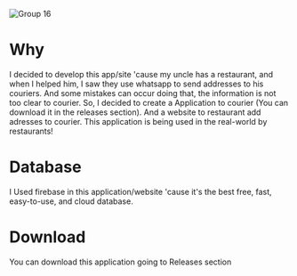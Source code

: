 ![Group 16](https://user-images.githubusercontent.com/86686024/212444444-3da36e8a-5fc4-41bb-8683-ea96c06c0939.png)

# Why
I decided to develop this app/site 'cause my uncle has a restaurant, and when I helped him, I saw they use whatsapp to send addresses to his couriers. And some mistakes can occur doing that, the information is not too clear to courier. So, I decided to create a Application to courier (You can download it in the releases section). And a website to restaurant add adresses to courier. This application is being used in the real-world by restaurants!

# Database
I Used firebase in this application/website 'cause it's the best free, fast, easy-to-use, and cloud database.

# Download

You can download this application going to Releases section
